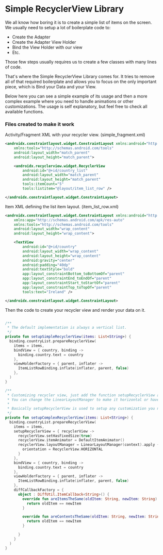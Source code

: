 # Simple RecyclerView Library

We all know how boring it is to create a simple list of items on the screen. We usually need to setup a lot of boilerplate code to: 
* Create the Adapter 
* Create the Adapter View Holder
* Bind the View Holder with our view
* Etc. 

Those few steps usually requires us to create a few classes with many lines of code.

That's where the Simple RecyclerView Library comes for. 
It tries to remove all of that required boilerplate and allows you to focus on the only important piece, which is Bind your Data and your View.

Below here you can see a simple example of its usage and then a more complex example where you need to handle animations or other customizations. 
The usage is self explanatory, but feel free to check all available functions.

### Files created to make it work

Activity/Fragment XML with your recycler view. (simple_fragment.xml)
```xml
<androidx.constraintlayout.widget.ConstraintLayout xmlns:android="http://schemas.android.com/apk/res/android"
    xmlns:tools="http://schemas.android.com/tools"
    android:layout_width="match_parent"
    android:layout_height="match_parent">

    <androidx.recyclerview.widget.RecyclerView
        android:id="@+id/country_list"
        android:layout_width="match_parent"
        android:layout_height="match_parent"
        tools:itemCount="5"
        tools:listitem="@layout/item_list_row" />

</androidx.constraintlayout.widget.ConstraintLayout>
```

Item XML defining the list item layout. (item_list_row.xml)
```xml
<androidx.constraintlayout.widget.ConstraintLayout xmlns:android="http://schemas.android.com/apk/res/android"
    xmlns:app="http://schemas.android.com/apk/res-auto"
    xmlns:tools="http://schemas.android.com/tools"
    android:layout_width="wrap_content"
    android:layout_height="wrap_content">

    <TextView
        android:id="@+id/country"
        android:layout_width="wrap_content"
        android:layout_height="wrap_content"
        android:gravity="center"
        android:padding="40dp"
        android:textStyle="bold"
        app:layout_constraintBottom_toBottomOf="parent"
        app:layout_constraintEnd_toEndOf="parent"
        app:layout_constraintStart_toStartOf="parent"
        app:layout_constraintTop_toTopOf="parent"
        tools:text="Ireland" />

</androidx.constraintlayout.widget.ConstraintLayout>
```

Then the code to create your recycler view and render your data on it.
```kotlin

/**
 * The default implementation is always a vertical list.
 */
private fun setupSimpleRecyclerView(items: List<String>) {
  binding.countryList.prepareRecyclerView(
    items = items,
    bindView = { country, binding ->
      binding.country.text = country
    },
    viewHolderFactory = { parent, inflater ->
      ItemListRowBinding.inflate(inflater, parent, false)
    },
  )
}

/**
 * Customizing recycler view, just add the function setupRecyclerView and make any change you need
 * You can change the LinearLayoutManager to make it horizontal or have a grid instead.
 *
 * Basically setupRecyclerView is used to setup any customization you need on your list.
 */
private fun setupComplexRecyclerView(items: List<String>) {
  binding.countryList.prepareRecyclerView(
    items = items,
    setupRecyclerView = { recyclerView ->
      recyclerView.setHasFixedSize(true)
      recyclerView.itemAnimator = DefaultItemAnimator()
      recyclerView.layoutManager = LinearLayoutManager(context).apply {
        orientation = RecyclerView.HORIZONTAL
      }
    },
    bindView = { country, binding ->
      binding.country.text = country
    },
    viewHolderFactory = { parent, inflater ->
      ItemListRowBinding.inflate(inflater, parent, false)
    },
    diffCallbackFactory = {
      object : DiffUtil.ItemCallback<String>() {
        override fun areItemsTheSame(oldItem: String, newItem: String): Boolean {
          return oldItem == newItem
        }

        override fun areContentsTheSame(oldItem: String, newItem: String): Boolean {
          return oldItem == newItem
        }

      }
    }
  )
}
```